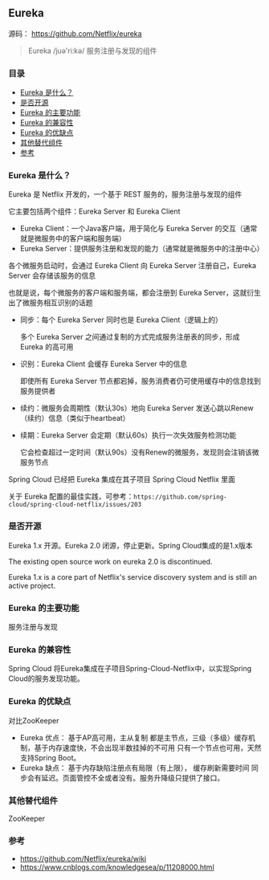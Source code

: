 ## Eureka

源码： https://github.com/Netflix/eureka

> Eureka /juә'ri:kә/ 服务注册与发现的组件

### 目录
* [Eureka 是什么？](#Eureka-是什么？)
* [是否开源](#是否开源)
* [Eureka 的主要功能](#Eureka-的主要功能)
* [Eureka 的兼容性](#Eureka-的兼容性)
* [Eureka 的优缺点](#Eureka-的优缺点)
* [其他替代组件](#其他替代组件)
* [参考](#参考)

### Eureka 是什么？
Eureka 是 Netflix 开发的，一个基于 REST 服务的，服务注册与发现的组件

它主要包括两个组件：Eureka Server 和 Eureka Client

* Eureka Client：一个Java客户端，用于简化与 Eureka Server 的交互（通常就是微服务中的客户端和服务端）
* Eureka Server：提供服务注册和发现的能力（通常就是微服务中的注册中心）

各个微服务启动时，会通过 Eureka Client 向 Eureka Server 注册自己，Eureka Server 会存储该服务的信息

也就是说，每个微服务的客户端和服务端，都会注册到 Eureka Server，这就衍生出了微服务相互识别的话题

* 同步：每个 Eureka Server 同时也是 Eureka Client（逻辑上的）

    多个 Eureka Server 之间通过复制的方式完成服务注册表的同步，形成 Eureka 的高可用
    
* 识别：Eureka Client 会缓存 Eureka Server 中的信息

    即使所有 Eureka Server 节点都宕掉，服务消费者仍可使用缓存中的信息找到服务提供者
    
* 续约：微服务会周期性（默认30s）地向 Eureka Server 发送心跳以Renew（续约）信息（类似于heartbeat）

* 续期：Eureka Server 会定期（默认60s）执行一次失效服务检测功能

    它会检查超过一定时间（默认90s）没有Renew的微服务，发现则会注销该微服务节点

Spring Cloud 已经把 Eureka 集成在其子项目 Spring Cloud Netflix 里面

关于 Eureka 配置的最佳实践，可参考：`https://github.com/spring-cloud/spring-cloud-netflix/issues/203`

### 是否开源
Eureka 1.x 开源。Eureka 2.0 闭源，停止更新。Spring Cloud集成的是1.x版本

The existing open source work on eureka 2.0 is discontinued. 

Eureka 1.x is a core part of Netflix's service discovery system and is still an active project.

### Eureka 的主要功能
服务注册与发现

### Eureka 的兼容性
Spring Cloud 将Eureka集成在子项目Spring-Cloud-Netflix中，以实现Spring Cloud的服务发现功能。

### Eureka 的优缺点
对比ZooKeeper

* Eureka 优点： 基于AP高可用，主从复制 都是主节点，三级（多级）缓存机制，基于内存速度快，不会出现半数挂掉的不可用 只有一个节点也可用，天然支持Spring Boot。
* Eureka 缺点： 基于内存缺陷注册点有局限（有上限）， 缓存刷新需要时间 同步会有延迟。页面管控不全或者没有。服务升降级只提供了接口。

### 其他替代组件
ZooKeeper

### 参考
* https://github.com/Netflix/eureka/wiki
* https://www.cnblogs.com/knowledgesea/p/11208000.html